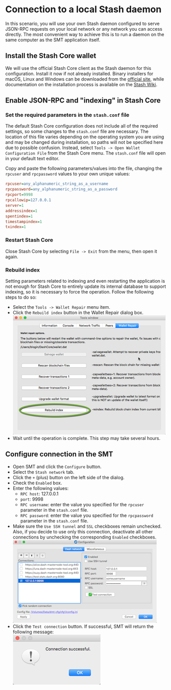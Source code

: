 # Connection to a local Stash daemon
In this scenario, you will use your own Stash daemon configured to serve JSON-RPC requests on your local network or any network you can access directly. The most convenient way to achieve this is to run a daemon on the same computer as the SMT application itself.

## Install the Stash Core wallet
We will use the official Stash Core client as the Stash daemon for this configuration. Install it now if not already installed. Binary installers for macOS, Linux and Windows can be downloaded from the [official site](https://www.stashpay.io/wallets), while documentation on the installation process is available on the [Stash Wiki](https://docs.stashpay.io/en/stable/wallets/stashcore/installation.html).

## Enable JSON-RPC and "indexing" in Stash Core
###  Set the required parameters in the `stash.conf` file
The default Stash Core configuration does not include all of the required settings, so some changes to the `stash.conf` file are necessary. The location of this file varies depending on the operating system you are using and may be changed during installation, so paths will not be specified here due to possible confusion. Instead, select `Tools -> Open Wallet Configuration File` from the Stash Core menu. The `stash.conf` file will open in your default text editor.

Copy and paste the following parameters/values into the file, changing the `rpcuser` and `rpcpassword` values to your own unique values:
```ini
rpcuser=any_alphanumeric_string_as_a_username
rpcpassword=any_alphanumeric_string_as_a_password
rpcport=9998
rpcallowip=127.0.0.1
server=1
addressindex=1
spentindex=1
timestampindex=1
txindex=1
```

### Restart Stash Core

Close Stash Core by selecting `File -> Exit` from the menu, then open it again.

### Rebuild index
Setting parameters related to indexing and even restarting the application is not enough for Stash Core to entirely update its internal database to support indexing, so it is necessary to force the operation. Follow the following steps to do so:

 * Select the `Tools -> Wallet Repair` menu item.
 * Click the `Rebuild index` button in the Wallet Repair dialog box.  
    ![Wallet repair rebuild index](img/stashqt-rebuild-index.png)
 * Wait until the operation is complete. This step may take several hours.

## Configure connection in the SMT
 * Open SMT and click the `Configure` button.
 * Select the `Stash network` tab.
 * Click the `+` (plus) button on the left side of the dialog.
 * Check the `Enabled` box.
 * Enter the following values:
   * `RPC host`: 127.0.0.1
   * `port`: 9998
   * `RPC username`: enter the value you specified for the `rpcuser` parameter in the `stash.conf` file.
   * `RPC password`: enter the value you specified for the `rpcpassword` parameter in the `stash.conf` file.
 * Make sure the `Use SSH tunnel` and `SSL` checkboxes remain unchecked. Also, if you decide to use only this connection, deactivate all other connections by unchecking the corresponding `Enabled` checkboxes.  
    ![Direct connection configuration window](img/smt-config-dlg-conn-direct.png)
 * Click the `Test connection` button. If successful, SMT will return the following message:  
    ![Connection successful](img/smt-conn-success.png)
